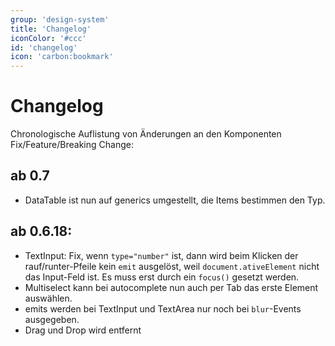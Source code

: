 ```yaml
---
group: 'design-system'
title: 'Changelog'
iconColor: '#ccc'
id: 'changelog'
icon: 'carbon:bookmark'
---
```


# Changelog

Chronologische Auflistung von Änderungen an den Komponenten Fix/Feature/Breaking Change:

## ab 0.7
* DataTable ist nun auf generics umgestellt, die Items bestimmen den Typ.

## ab 0.6.18: 

* TextInput: Fix, wenn `type="number"` ist, dann wird beim Klicken der rauf/runter-Pfeile kein `emit` ausgelöst, weil `document.ativeElement` nicht das Input-Feld ist. Es muss erst durch ein `focus()` gesetzt werden.
* Multiselect kann bei autocomplete nun auch per Tab das erste Element auswählen.
* emits werden bei TextInput und TextArea nur noch bei `blur`-Events ausgegeben.
* Drag und Drop wird entfernt